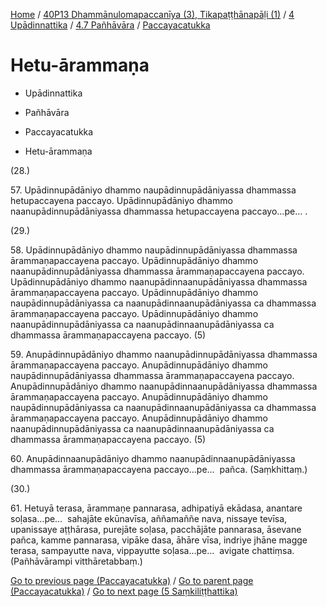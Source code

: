 
[Home](/) / [40P13 Dhammānulomapaccanīya (3), Tikapaṭṭhānapāḷi (1)](../../...md) / [4 Upādinnattika](../...md) / [4.7 Pañhāvāra](...md) / [Paccayacatukka](../40P13/4/4.7/Paccayacatukka.md)

# Hetu-ārammaṇa

* Upādinnattika

* Pañhāvāra

* Paccayacatukka

* Hetu-ārammaṇa

(28.)

57\. Upādinnupādāniyo dhammo naupādinnupādāniyassa dhammassa hetupaccayena paccayo. Upādinnupādāniyo dhammo naanupādinnupādāniyassa dhammassa hetupaccayena paccayo…pe… .

(29.)

58\. Upādinnupādāniyo dhammo naupādinnupādāniyassa dhammassa ārammaṇapaccayena paccayo. Upādinnupādāniyo dhammo naanupādinnupādāniyassa dhammassa ārammaṇapaccayena paccayo. Upādinnupādāniyo dhammo naanupādinnaanupādāniyassa dhammassa ārammaṇapaccayena paccayo. Upādinnupādāniyo dhammo naupādinnupādāniyassa ca naanupādinnaanupādāniyassa ca dhammassa ārammaṇapaccayena paccayo. Upādinnupādāniyo dhammo naanupādinnupādāniyassa ca naanupādinnaanupādāniyassa ca dhammassa ārammaṇapaccayena paccayo. (5)

59\. Anupādinnupādāniyo dhammo naanupādinnupādāniyassa dhammassa ārammaṇapaccayena paccayo. Anupādinnupādāniyo dhammo naupādinnupādāniyassa dhammassa ārammaṇapaccayena paccayo. Anupādinnupādāniyo dhammo naanupādinnaanupādāniyassa dhammassa ārammaṇapaccayena paccayo. Anupādinnupādāniyo dhammo naupādinnupādāniyassa ca naanupādinnaanupādāniyassa ca dhammassa ārammaṇapaccayena paccayo. Anupādinnupādāniyo dhammo naanupādinnupādāniyassa ca naanupādinnaanupādāniyassa ca dhammassa ārammaṇapaccayena paccayo. (5)

60\. Anupādinnaanupādāniyo dhammo naanupādinnaanupādāniyassa dhammassa ārammaṇapaccayena paccayo…pe…  pañca. (Saṃkhittaṃ.)

(30.)

61\. Hetuyā terasa, ārammaṇe pannarasa, adhipatiyā ekādasa, anantare soḷasa…pe…  sahajāte ekūnavīsa, aññamaññe nava, nissaye tevīsa, upanissaye aṭṭhārasa, purejāte soḷasa, pacchājāte pannarasa, āsevane pañca, kamme pannarasa, vipāke dasa, āhāre vīsa, indriye jhāne magge terasa, sampayutte nava, vippayutte soḷasa…pe…  avigate chattiṃsa. (Pañhāvārampi vitthāretabbaṃ.)

[Go to previous page (Paccayacatukka)](../40P13/4/4.7/Paccayacatukka.md) / [Go to parent page (Paccayacatukka)](../40P13/4/4.7/Paccayacatukka.md) / [Go to next page (5 Saṃkiliṭṭhattika)](../../../5.md)


